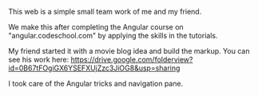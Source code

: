 This web is a simple small team work of me and my friend.

We make this after completing the Angular course on "angular.codeschool.com" by applying the skills in the tutorials.

My friend started it with a movie blog idea and build the markup. You can see his work here: https://drive.google.com/folderview?id=0B67tFOgiGX6YSEFXUjZzc3JiOG8&usp=sharing

I took care of the Angular tricks and navigation pane.
